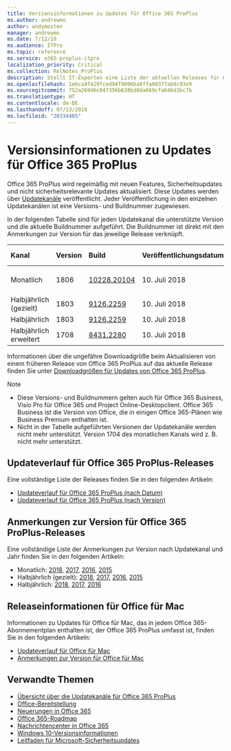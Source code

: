 ```yaml
---
title: Versionsinformationen zu Updates für Office 365 ProPlus
ms.author: andrewmo
author: andymosten
manager: andrewmo
ms.date: 7/12/18
ms.audience: ITPro
ms.topic: reference
ms.service: o365-proplus-itpro
localization_priority: Critical
ms.collection: RelNotes_ProPlus
description: Stellt IT-Experten eine Liste der aktuellen Releases für Office 365 ProPlus für jeden Updatekanal sowie Links zu Anmerkungen zur Version und zum Updateverlauf zur Verfügung.
ms.openlocfilehash: 1ebca9f429fced94f9096ba8ffa00377ab9c93e9
ms.sourcegitcommit: 752a269d6c047356b638bd8da669cfa646d3bc7b
ms.translationtype: HT
ms.contentlocale: de-DE
ms.lasthandoff: 07/13/2018
ms.locfileid: "20334405"
---
```

# <a name="release-information-for-updates-to-office-365-proplus"></a>Versionsinformationen zu Updates für Office 365 ProPlus

Office 365 ProPlus wird regelmäßig mit neuen Features, Sicherheitsupdates und nicht sicherheitsrelevante Updates aktualisiert. Diese Updates werden über [Updatekanäle](https://docs.microsoft.com/deployoffice/overview-of-update-channels-for-office-365-proplus) veröffentlicht. Jeder Veröffentlichung in den einzelnen Updatekanälen ist eine Versions- und Buildnummer zugewiesen. 

In der folgenden Tabelle sind für jeden Updatekanal die unterstützte Version und die aktuelle Buildnummer aufgeführt. Die Buildnummer ist direkt mit den Anmerkungen zur Version für das jeweilige Release verknüpft. 

  
|**Kanal**|**Version**|**Build**|**Veröffentlichungsdatum**|**Aktuelle Version bis**|
|:-----|:-----|:-----|:-----|:-----|
|Monatlich  <br/> |1806  <br/> |[10228.20104](monthly-channel-2018.md#version-1806-july-10)  <br/> | 10. Juli 2018  <br/> |Veröffentlichung von Version 1807 <br/>|
|Halbjährlich (gezielt)  <br/> |1803  <br/> |[9126.2259](semi-annual-channel-targeted-2018.md#version-1803-july-10)  <br/> | 10. Juli 2018  <br/> |11. September 2018 <br/>|
|Halbjährlich <br/> |1803  <br/> | [9126.2259](semi-annual-channel-2018.md#version-1803-july-10) <br/> |10. Juli 2018  <br/> |8. Januar 2019 <br/>|
|Halbjährlich erweitert <br/> |1708  <br/> |[8431.2280](semi-annual-channel-2018.md#version-1708-july-10)  <br/> | 10. Juli 2018  <br/> |12. März 2019 <br/>|

Informationen über die ungefähre Downloadgröße beim Aktualisieren von einem früheren Release von Office 365 ProPlus auf das aktuelle Release finden Sie unter [Downloadgrößen für Updates von Office 365 ProPlus](download-sizes-office365-proplus-updates.md).

> [!NOTE]
> - Diese Versions- und Buildnummern gelten auch für Office 365 Business, Visio Pro für Office 365 und Project Online-Desktopclient. Office 365 Business ist die Version von Office, die in einigen Office 365-Plänen wie Business Premium enthalten ist.
> - Nicht in der Tabelle aufgeführten Versionen der Updatekanäle werden nicht mehr unterstützt. Version 1704 des monatlichen Kanals wird z. B. nicht mehr unterstützt. 


## <a name="update-history-for-office-365-proplus-releases"></a>Updateverlauf für Office 365 ProPlus-Releases

Eine vollständige Liste der Releases finden Sie in den folgenden Artikeln:
 - [Updateverlauf für Office 365 ProPlus (nach Datum)](update-history-office365-proplus-by-date.md)
 - [Updateverlauf für Office 365 ProPlus (nach Version)](update-history-office365-proplus-by-version.md)

## <a name="release-notes-for-office-365-proplus-releases"></a>Anmerkungen zur Version für Office 365 ProPlus-Releases

Eine vollständige Liste der Anmerkungen zur Version nach Updatekanal und Jahr finden Sie in den folgenden Artikeln:
 - Monatlich: [2018](monthly-channel-2018.md), [2017](monthly-channel-2017.md), [2016](monthly-channel-2016.md), [2015](monthly-channel-2015.md)
 - Halbjährlich (gezielt): [2018](semi-annual-channel-targeted-2018.md), [2017](semi-annual-channel-targeted-2017.md), [2016](semi-annual-channel-targeted-2016.md), [2015](semi-annual-channel-targeted-2015.md)
 - Halbjährlich: [2018](semi-annual-channel-2018.md), [2017](semi-annual-channel-2017.md), [2016](semi-annual-channel-2016.md)

## <a name="office-for-mac-release-information"></a>Releaseinformationen für Office für Mac

Informationen zu Updates für Office für Mac, das in jedem Office 365-Abonnementplan enthalten ist, der Office 365 ProPlus umfasst ist, finden Sie in den folgenden Artikeln:
 - [Updateverlauf für Office für Mac](update-history-office-for-mac.md)
 - [Anmerkungen zur Version für Office für Mac](release-notes-office-for-mac.md)


## <a name="related-topics"></a>Verwandte Themen

- [Übersicht über die Updatekanäle für Office 365 ProPlus](https://docs.microsoft.com/deployoffice/overview-of-update-channels-for-office-365-proplus)
- [Office-Bereitstellung](https://docs.microsoft.com/deployoffice/)
- [Neuerungen in Office 365](https://support.office.com/article/95c8d81d-08ba-42c1-914f-bca4603e1426)
- [Office 365-Roadmap](https://products.office.com/business/office-365-roadmap)
- [Nachrichtencenter in Office 365](https://support.office.com/article/38fb3333-bfcc-4340-a37b-deda509c2093)
- [Windows 10-Versionsinformationen](https://www.microsoft.com/itpro/windows-10/release-information)
- [Leitfaden für Microsoft-Sicherheitsupdates](https://portal.msrc.microsoft.com/)